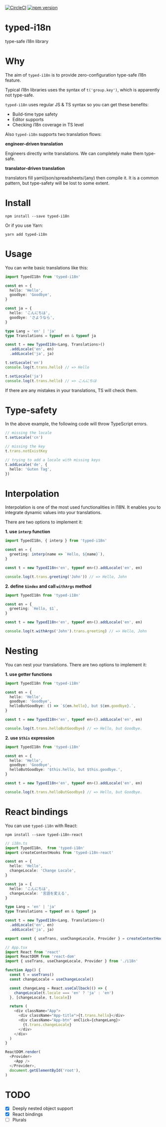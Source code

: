 [![CircleCI](https://circleci.com/gh/acro5piano/typed-i18n.svg?style=svg)](https://circleci.com/gh/acro5piano/typed-i18n)
[![npm version](https://badge.fury.io/js/typed-i18n.svg)](https://badge.fury.io/js/typed-i18n)

# typed-i18n

type-safe i18n library

# Why

The aim of `typed-i18n` is to provide zero-configuration type-safe i18n feature.

Typical i18n libraries uses the syntax of `t('group.key')`, which is apparently not type-safe.

`typed-i18n` uses regular JS & TS syntax so you can get these benefits:

- Build-time type safety
- Editor supports
- Checking i18n coverage in TS level

Also `typed-i18n` supports two translation flows:

**engineer-driven translation**

Engineers directly write translations. We can completely make them type-safe.

**translator-driven translation**

translators fill yaml/json/spreadsheets/(any) then compile it. It is a common pattern, but type-safety will be lost to some extent.

# Install

```
npm install --save typed-i18n
```

Or if you use Yarn:

```
yarn add typed-i18n
```

# Usage

You can write basic translations like this:

```typescript
import TypedI18n from 'typed-i18n'

const en = {
  hello: 'Hello',
  goodbye: 'Goodbye',
}

const ja = {
  hello: 'こんにちは',
  goodbye: 'さようなら',
}

type Lang = 'en' | 'ja'
type Translations = typeof en & typeof ja

const t = new TypedI18n<Lang, Translations>()
  .addLocale('en', en)
  .addLocale('ja', ja)

t.setLocale('en')
console.log(t.trans.hello) // => Hello

t.setLocale('ja')
console.log(t.trans.hello) // => こんにちは
```

If there are any mistakes in your translations, TS will check them.

# Type-safety

In the above example, the following code will throw TypeScript errors.

```typescript
// missing the locale
t.setLocale('cn')

// missing the key
t.trans.notExistKey

// trying to add a locale with missing keys
t.addLocale('de', {
  hello: 'Guten Tag',
})
```

# Interpolation

Interpolation is one of the most used functionalities in I18N. It enables you to integrate dynamic values into your translations.

There are two options to implement it:

**1. use `interp` function**

```typescript
import TypedI18n, { interp } from 'typed-i18n'

const en = {
  greeting: interp(name => `Hello, ${name}`),
}

const t = new TypedI18n<'en', typeof en>().addLocale('en', en)

console.log(t.trans.greeting('John')) // => Hello, John
```

**2. define `$index` and call `withArgs` method**

```typescript
import TypedI18n from 'typed-i18n'

const en = {
  greeting: `Hello, $1`,
}

const t = new TypedI18n<'en', typeof en>().addLocale('en', en)

console.log(t.withArgs('John').trans.greeting) // => Hello, John
```

# Nesting

You can nest your translations. There are two options to implement it:

**1. use getter functions**

```typescript
import TypedI18n from 'typed-i18n'

const en = {
  hello: 'Hello',
  goodbye: 'Goodbye',
  helloButGoodbye: () => `${en.hello}, but ${en.goodbye}.`,
}

const t = new TypedI18n<'en', typeof en>().addLocale('en', en)

console.log(t.trans.helloButGoodbye) // => Hello, but Goodbye.
```

**2. use `$this` expression**

```typescript
import TypedI18n from 'typed-i18n'

const en = {
  hello: 'Hello',
  goodbye: 'Goodbye',
  helloButGoodbye: '$this.hello, but $this.goodbye.',
}

const t = new TypedI18n<'en', typeof en>().addLocale('en', en)

console.log(t.trans.helloButGoodbye) // => Hello, but Goodbye.
```

# React bindings

You can use `typed-i18n` with React:

```
npm install --save typed-i18n-react
```

```typescript
// i18n.ts
import TypedI18n,  from 'typed-i18n'
import createContextHooks from 'typed-i18n-react'

const en = {
  hello: 'Hello',
  changeLocale: 'Change Locale',
}

const ja = {
  hello: 'こんにちは',
  changeLocale: '言語を変える',
}

type Lang = 'en' | 'ja'
type Translations = typeof en & typeof ja

const t = new TypedI18n<Lang, Translations>()
  .addLocale('en', en)
  .addLocale('ja', ja)

export const { useTrans, useChangeLocale, Provider } = createContextHooks(t)
```

```typescript
// App.tsx
import React from 'react'
import ReactDOM from 'react-dom'
import { useTrans, useChangeLocale, Provider } from './i18n'

function App() {
  const t = useTrans()
  const changeLocale = useChangeLocale()

  const changeLang = React.useCallback(() => {
    changeLocale(t.locale === 'en' ? 'ja' : 'en')
  }, [changeLocale, t.locale])

  return (
    <div className="App">
      <div className="App-title">{t.trans.hello}</div>
      <div className="App-btn" onClick={changeLang}>
        {t.trans.changeLocale}
      </div>
    </div>
  )
}

ReactDOM.render(
  <Provider>
    <App />
  </Provider>,
  document.getElementById('root'),
)
```

# TODO

- [x] Deeply nested object support
- [x] React bindings
- [ ] Plurals
